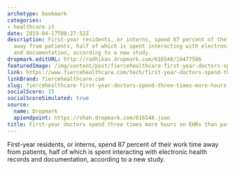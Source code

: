 ```yaml
---
archetype: bookmark
categories:
- healthcare it
date: 2019-04-17T08:27:52Z
description: First-year residents, or interns, spend 87 percent of their work time
  away from patients, half of which is spent interacting with electronic health records
  and documentation, according to a new study.
dropmark.editURL: http://radhikan.dropmark.com/616548/18477586
featuredImage: /img/content/post/fiercehealthcare-first-year-doctors-spend-three-times-more-hours-on-ehrs-than-patient-care.jpg
link: https://www.fiercehealthcare.com/tech/first-year-doctors-spend-three-times-more-hours-ehrs-than-patient-care
linkBrand: fiercehealthcare.com
slug: fiercehealthcare-first-year-doctors-spend-three-times-more-hours-on-ehrs-than-patient-care
socialScore: 15
socialScoreSimulated: true
source:
  name: Dropmark
  apiendpoint: https://shah.dropmark.com/616548.json
title: First-year doctors spend three times more hours on EHRs than patient care
---
```

First-year residents, or interns, spend 87 percent of their work time away from patients, half of which is spent interacting with electronic health records and documentation, according to a new study.
